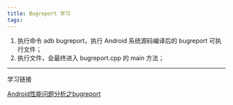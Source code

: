 ```yaml
---
title: Bugreport 学习
tags:
---
```



1. 执行命令 adb bugreport，执行 Android 系统源码编译后的 bugreport 可执行文件；
2. 执行文件，会最终进入 bugreport.cpp  的 main 方法；




----
 学习链接


[Android性能问题分析之bugreport](https://zhuanlan.zhihu.com/p/108260089)